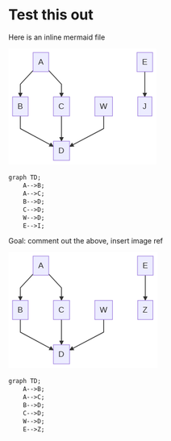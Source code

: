 # Test this out

Here is an inline mermaid file

![~mermaid diagram 1~](../output/test_flow_inline-md-1.png)

```mermaid
graph TD;
    A-->B;
    A-->C;
    B-->D;
    C-->D;
    W-->D;
    E-->I;

```

Goal: comment out the above, insert image ref

![~mermaid diagram 2~](../output/test_flow_inline-md-2.png)

```mermaid
graph TD;
    A-->B;
    A-->C;
    B-->D;
    C-->D;
    W-->D;
    E-->Z;
```
